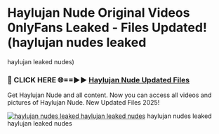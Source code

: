 # Haylujan Nude Original Videos 0nlyFans Leaked - Files Updated! (haylujan nudes leaked<br>
haylujan leaked nudes)

<h3>🔴 CLICK HERE 🌐==►► <a href="https://tinyurl.com/2p9ay9w9" rel="nofollow">Haylujan Nude Updated Files</a></h3>

Get Haylujan Nude and all content. Now you can access all videos and pictures of Haylujan Nude. New Updated Files 2025!

[![haylujan nudes leaked<br>
haylujan leaked nudes](https://i.imgur.com/KQgVmj3.gif)](https://tinyurl.com/2p9ay9w9)
haylujan nudes leaked<br>
haylujan leaked nudes